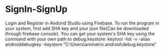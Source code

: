 # SignIn-SignUp
Login and Register in Andorid Studio using Firebase.
To run the program in your system, first add SHA key and your json file(Can be downloaded through firebase console).
You can get your system's SHA key using the command with your own path to debug.keystore:
keytool -list -v -alias androiddebugkey -keystore "C:\Users\animatrix\.android\debug.keystore"
